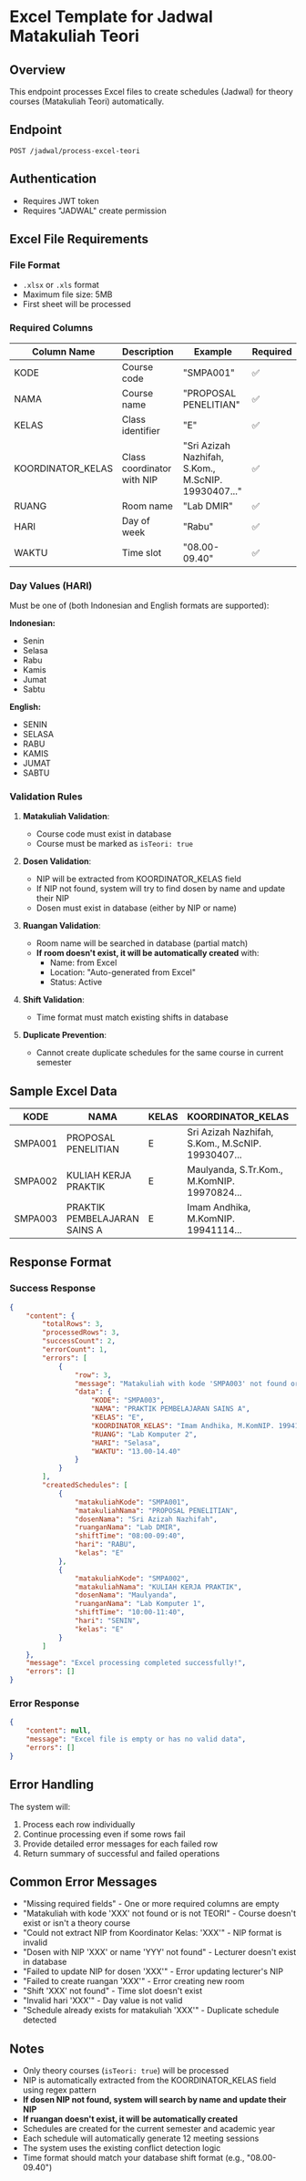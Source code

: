 # Excel Template for Jadwal Matakuliah Teori

## Overview

This endpoint processes Excel files to create schedules (Jadwal) for theory courses (Matakuliah Teori) automatically.

## Endpoint

```
POST /jadwal/process-excel-teori
```

## Authentication

-   Requires JWT token
-   Requires "JADWAL" create permission

## Excel File Requirements

### File Format

-   `.xlsx` or `.xls` format
-   Maximum file size: 5MB
-   First sheet will be processed

### Required Columns

| Column Name       | Description                | Example                                             | Required |
| ----------------- | -------------------------- | --------------------------------------------------- | -------- |
| KODE              | Course code                | "SMPA001"                                           | ✅       |
| NAMA              | Course name                | "PROPOSAL PENELITIAN"                               | ✅       |
| KELAS             | Class identifier           | "E"                                                 | ✅       |
| KOORDINATOR_KELAS | Class coordinator with NIP | "Sri Azizah Nazhifah, S.Kom., M.ScNIP. 19930407..." | ✅       |
| RUANG             | Room name                  | "Lab DMIR"                                          | ✅       |
| HARI              | Day of week                | "Rabu"                                              | ✅       |
| WAKTU             | Time slot                  | "08.00-09.40"                                       | ✅       |

### Day Values (HARI)

Must be one of (both Indonesian and English formats are supported):

**Indonesian:**

-   Senin
-   Selasa
-   Rabu
-   Kamis
-   Jumat
-   Sabtu

**English:**

-   SENIN
-   SELASA
-   RABU
-   KAMIS
-   JUMAT
-   SABTU

### Validation Rules

1. **Matakuliah Validation**:

    - Course code must exist in database
    - Course must be marked as `isTeori: true`

2. **Dosen Validation**:

    - NIP will be extracted from KOORDINATOR_KELAS field
    - If NIP not found, system will try to find dosen by name and update their NIP
    - Dosen must exist in database (either by NIP or name)

3. **Ruangan Validation**:

    - Room name will be searched in database (partial match)
    - **If room doesn't exist, it will be automatically created** with:
        - Name: from Excel
        - Location: "Auto-generated from Excel"
        - Status: Active

4. **Shift Validation**:

    - Time format must match existing shifts in database

5. **Duplicate Prevention**:
    - Cannot create duplicate schedules for the same course in current semester

## Sample Excel Data

| KODE    | NAMA                         | KELAS | KOORDINATOR_KELAS                                 | RUANG          | HARI   | WAKTU       |
| ------- | ---------------------------- | ----- | ------------------------------------------------- | -------------- | ------ | ----------- |
| SMPA001 | PROPOSAL PENELITIAN          | E     | Sri Azizah Nazhifah, S.Kom., M.ScNIP. 19930407... | Lab DMIR       | Rabu   | 08.00-09.40 |
| SMPA002 | KULIAH KERJA PRAKTIK         | E     | Maulyanda, S.Tr.Kom., M.KomNIP. 19970824...       | Lab Komputer 1 | Senin  | 10.00-11.40 |
| SMPA003 | PRAKTIK PEMBELAJARAN SAINS A | E     | Imam Andhika, M.KomNIP. 19941114...               | Lab Komputer 2 | Selasa | 13.00-14.40 |

## Response Format

### Success Response

```json
{
    "content": {
        "totalRows": 3,
        "processedRows": 3,
        "successCount": 2,
        "errorCount": 1,
        "errors": [
            {
                "row": 3,
                "message": "Matakuliah with kode 'SMPA003' not found or is not TEORI",
                "data": {
                    "KODE": "SMPA003",
                    "NAMA": "PRAKTIK PEMBELAJARAN SAINS A",
                    "KELAS": "E",
                    "KOORDINATOR_KELAS": "Imam Andhika, M.KomNIP. 19941114...",
                    "RUANG": "Lab Komputer 2",
                    "HARI": "Selasa",
                    "WAKTU": "13.00-14.40"
                }
            }
        ],
        "createdSchedules": [
            {
                "matakuliahKode": "SMPA001",
                "matakuliahNama": "PROPOSAL PENELITIAN",
                "dosenNama": "Sri Azizah Nazhifah",
                "ruanganNama": "Lab DMIR",
                "shiftTime": "08:00-09:40",
                "hari": "RABU",
                "kelas": "E"
            },
            {
                "matakuliahKode": "SMPA002",
                "matakuliahNama": "KULIAH KERJA PRAKTIK",
                "dosenNama": "Maulyanda",
                "ruanganNama": "Lab Komputer 1",
                "shiftTime": "10:00-11:40",
                "hari": "SENIN",
                "kelas": "E"
            }
        ]
    },
    "message": "Excel processing completed successfully!",
    "errors": []
}
```

### Error Response

```json
{
    "content": null,
    "message": "Excel file is empty or has no valid data",
    "errors": []
}
```

## Error Handling

The system will:

1. Process each row individually
2. Continue processing even if some rows fail
3. Provide detailed error messages for each failed row
4. Return summary of successful and failed operations

## Common Error Messages

-   "Missing required fields" - One or more required columns are empty
-   "Matakuliah with kode 'XXX' not found or is not TEORI" - Course doesn't exist or isn't a theory course
-   "Could not extract NIP from Koordinator Kelas: 'XXX'" - NIP format is invalid
-   "Dosen with NIP 'XXX' or name 'YYY' not found" - Lecturer doesn't exist in database
-   "Failed to update NIP for dosen 'XXX'" - Error updating lecturer's NIP
-   "Failed to create ruangan 'XXX'" - Error creating new room
-   "Shift 'XXX' not found" - Time slot doesn't exist
-   "Invalid hari 'XXX'" - Day value is not valid
-   "Schedule already exists for matakuliah 'XXX'" - Duplicate schedule detected

## Notes

-   Only theory courses (`isTeori: true`) will be processed
-   NIP is automatically extracted from the KOORDINATOR_KELAS field using regex pattern
-   **If dosen NIP not found, system will search by name and update their NIP**
-   **If ruangan doesn't exist, it will be automatically created**
-   Schedules are created for the current semester and academic year
-   Each schedule will automatically generate 12 meeting sessions
-   The system uses the existing conflict detection logic
-   Time format should match your database shift format (e.g., "08.00-09.40")
